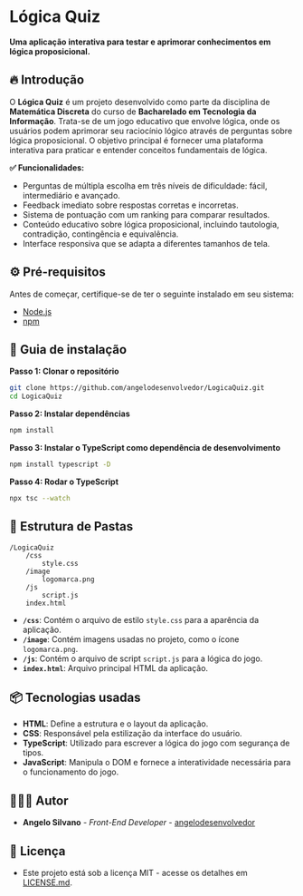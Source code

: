 # Lógica Quiz

**Uma aplicação interativa para testar e aprimorar conhecimentos em lógica proposicional.**

## 🔥 Introdução

O **Lógica Quiz** é um projeto desenvolvido como parte da disciplina de **Matemática Discreta** do curso de **Bacharelado em Tecnologia da Informação**. Trata-se de um jogo educativo que envolve lógica, onde os usuários podem aprimorar seu raciocínio lógico através de perguntas sobre lógica proposicional. O objetivo principal é fornecer uma plataforma interativa para praticar e entender conceitos fundamentais de lógica.

**✅ Funcionalidades:**
- Perguntas de múltipla escolha em três níveis de dificuldade: fácil, intermediário e avançado.
- Feedback imediato sobre respostas corretas e incorretas.
- Sistema de pontuação com um ranking para comparar resultados.
- Conteúdo educativo sobre lógica proposicional, incluindo tautologia, contradição, contingência e equivalência.
- Interface responsiva que se adapta a diferentes tamanhos de tela.

## ⚙️ Pré-requisitos

Antes de começar, certifique-se de ter o seguinte instalado em seu sistema:

- [Node.js](https://nodejs.org/en)
- [npm](https://www.npmjs.com/)

## 🔨 Guia de instalação

**Passo 1: Clonar o repositório**
```bash
git clone https://github.com/angelodesenvolvedor/LogicaQuiz.git
cd LogicaQuiz
```

**Passo 2: Instalar dependências**
```bash
npm install
```

**Passo 3: Instalar o TypeScript como dependência de desenvolvimento**
```bash
npm install typescript -D
```

**Passo 4: Rodar o TypeScript**
```bash
npx tsc --watch
```

## 📂 Estrutura de Pastas

```
/LogicaQuiz
    /css
        style.css
    /image
        logomarca.png
    /js
        script.js
    index.html
```

- **`/css`**: Contém o arquivo de estilo `style.css` para a aparência da aplicação.
- **`/image`**: Contém imagens usadas no projeto, como o ícone `logomarca.png`.
- **`/js`**: Contém o arquivo de script `script.js` para a lógica do jogo.
- **`index.html`**: Arquivo principal HTML da aplicação.

## 📦 Tecnologias usadas

- **HTML**: Define a estrutura e o layout da aplicação.
- **CSS**: Responsável pela estilização da interface do usuário.
- **TypeScript**: Utilizado para escrever a lógica do jogo com segurança de tipos.
- **JavaScript**: Manipula o DOM e fornece a interatividade necessária para o funcionamento do jogo.

## 🧑🏽‍💻 Autor

* **Angelo Silvano** - *Front-End Developer* - [angelodesenvolvedor](https://github.com/angelodesenvolvedor)

## 📄 Licença

* Este projeto está sob a licença MIT - acesse os detalhes em [LICENSE.md](https://github.com/angelodesenvolvedor/LogicaQuiz/tree/master?tab=MIT-1-ov-file).
